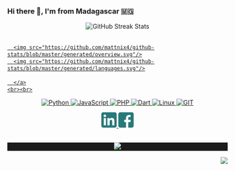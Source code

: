 ### Hi there 👋, I'm from Madagascar 🇲🇬 

<!-- PROFILE VIEW 
<p align="center">  
  <strong>
    <img src="https://komarev.com/ghpvc/?username=mattnix4&amp;color=008080"/>
  </strong> 
</p>
-->

<!-- STREAK STATS -->
<div>
  <p align="center"> 
    <img src="https://github-readme-streak-stats.herokuapp.com?user=mattnix4&amp;theme=leafy&amp;date_format=j%20M%5B%20Y%5D&amp;ring=047884&amp;sideNums=06ACBD&amp;dates=06ACBD&amp;currStreakNum=08E8FF&amp;currStreakLabel=08E8FF&amp;background=ffffff00&amp;hide_border=true" alt="GitHub Streak Stats"/>
    <br><br>
  </p>
</div>

<p align="center"> 
      <a href="https://github.com/mattnix4/github-stats">

      <img src="https://github.com/mattnix4/github-stats/blob/master/generated/overview.svg"/>
      <img src="https://github.com/mattnix4/github-stats/blob/master/generated/languages.svg"/>

      </a>
    <br><br>
 </p>

  <!-- SKILLS -->
  
<p align="center">
  <img alt='Python' src='https://img.shields.io/badge/Python-3776AB?style=for-the-badge&logo=python&logoColor=white'/>
  <img alt='JavaScript' src='https://img.shields.io/badge/JavaScript-F7DF1E?style=for-the-badge&logo=javascript&logoColor=teal'/>
  <img alt='PHP' src='https://img.shields.io/badge/PHP-777BB4?style=for-the-badge&logo=php&logoColor=white'/>
  <img alt='Dart' src='https://img.shields.io/badge/Dart-0175C2?style=for-the-badge&logo=dart&logoColor=white'/>
  <img alt='Linux' src='https://img.shields.io/badge/Linux-3776AB?style=for-the-badge&logo=linux&logoColor=white'/>
  <img alt='GIT' src='https://img.shields.io/badge/git-%23F05033.svg?style=for-the-badge&logo=git&logoColor=white'/>
 </p>
  
  <!-- SOCIAL NETWORK -->

<p align='center'>
  <a href="https://www.linkedin.com/in/gasytalk.ml/">
    <img height='35' width='35' src="https://github.com/rootkit7628/rootkit7628/blob/main/img/in.png"/>
  </a>

  <a href="https://www.facebook.com/gasytalk.ml">
    <img height='35' width='35' src="https://github.com/rootkit7628/rootkit7628/blob/main/img/facebook.png"/>
  </a> <br><br>
</p>

<!-- Linux Typing -->

<p align="center" style="background: #1c1c1c;">  
  <img src="https://readme-typing-svg.herokuapp.com?font=product+sans&amp;color=06ACBD&amp;center=true&amp;lines=%24%20sudo%20apt%20install%20brain&amp;duration=7000">
</p>

<!-- Visitor -->

<p align="right">
  <img src="https://api.visitorbadge.io/api/VisitorHit?user=mattnix4&repo=mattnix4&countColor=%2308E8FF"/>
</p>


  
